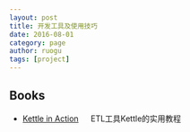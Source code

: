 ```yaml
---
layout: post
title: 开发工具及使用技巧
date: 2016-08-01
category: page
author: ruogu
tags: [project]
---
```


## Books
* [Kettle in Action](https://github.com/yintaoxue/kettle-in-action) &emsp; ETL工具Kettle的实用教程





